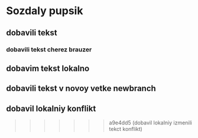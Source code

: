 # Sozdaly  pupsik

## dobavili tekst

### dobavili tekst cherez brauzer

## dobavim tekst lokalno

## dobavili tekst v novoy vetke newbranch


## dobavil lokalniy konflikt
>>>>>>> a9e4dd5 (dobavil lokalniy  izmenili tekct konflikt)
